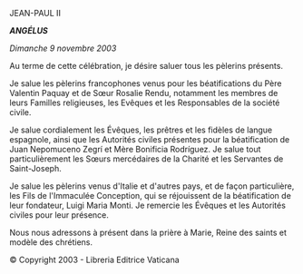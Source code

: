 JEAN-PAUL II

***ANGÉLUS***

*Dimanche 9 novembre 2003*

Au terme de cette célébration, je désire saluer tous les pèlerins présents.

Je salue les pèlerins francophones venus pour les béatifications du Père Valentin Paquay et de Sœur Rosalie Rendu, notamment les membres de leurs Familles religieuses, les Evêques et les Responsables de la société civile.

Je salue cordialement les Évêques, les prêtres et les fidèles de langue espagnole, ainsi que les Autorités civiles présentes pour la béatification de Juan Nepomuceno Zegrí et Mère Bonificia Rodríguez. Je salue tout particulièrement les Sœurs mercédaires de la Charité et les Servantes de Saint-Joseph.

Je salue les pèlerins venus d'Italie et d'autres pays, et de façon particulière, les Fils de l'Immaculée Conception, qui se réjouissent de la béatification de leur fondateur, Luigi Maria Monti. Je remercie les Évêques et les Autorités civiles pour leur présence.

Nous nous adressons à présent dans la prière à Marie, Reine des saints et modèle des chrétiens.

© Copyright 2003 - Libreria Editrice Vaticana